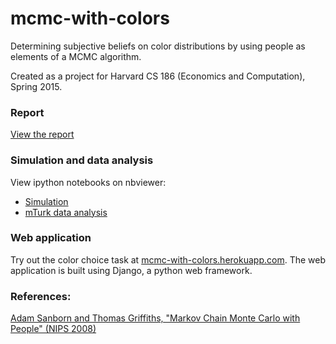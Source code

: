 # mcmc-with-colors

Determining subjective beliefs on color distributions by using people as elements of a MCMC algorithm.

Created as a project for Harvard CS 186 (Economics and Computation), Spring 2015.

### Report ###
[View the report](https://github.com/kunanit/mcmc-with-colors/raw/master/report.pdf)

### Simulation and data analysis
View ipython notebooks on nbviewer:
* [Simulation](http://nbviewer.ipython.org/github/kunanit/mcmc-with-colors/blob/master/data_analysis/MCMC%20Simulation.ipynb)
* [mTurk data analysis](http://nbviewer.ipython.org/github/kunanit/mcmc-with-colors/blob/master/data_analysis/mTurk%20data%20analysis.ipynb)


### Web application
Try out the color choice task at [mcmc-with-colors.herokuapp.com](mcmc-with-colors.herokuapp.com). The web application is built using Django, a python web framework.

### References:
[Adam Sanborn and Thomas Griffiths, "Markov Chain Monte Carlo with People" (NIPS 2008)](papers.nips.cc/paper/3214-markov-chain-monte-carlo-with-people.pdf)
